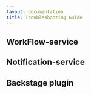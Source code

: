 ```yaml
---
layout: documentation
title: Troubleshooting Guide
---
```


## WorkFlow-service

## Notification-service

## Backstage plugin
